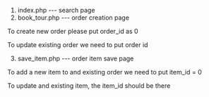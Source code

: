 1. index.php    --- search page
2. book_tour.php  --- order creation page

To create new order please put order_id as 0

To update existing order we need to put order id 

3. save_item.php  --- order item save page

To add a new item to and existing order we need to put item_id = 0

To update and existing item, the item_id should be there